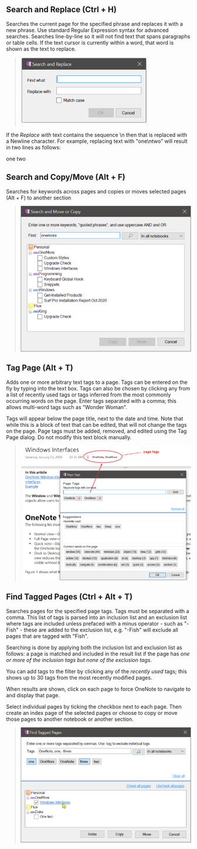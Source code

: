 ## Search and Replace (Ctrl + H)
Searches the current page for the specified phrase and replaces it with a new phrase. Use standard Regular Expression syntax for advanced searches.
Searches line-by-line so it will not find text that spans paragraphs or table cells. If the text cursor is currently within a word, that word is shown as the text to replace.

> ![Search and Replace dialog](images/SearchAndReplace.png)

If the _Replace with_ text contains the sequence \n then that is replaced with a Newline character. For example, replacing text with "one\ntwo" will result in two lines as follows:

   one
   two

## Search and Copy/Move (Alt + F)
Searches for keywords across pages and copies or moves selected pages (Alt + F) to another section

> ![Search and Move](images/SearchAndMove.png)

## Tag Page (Alt + T)

Adds one or more arbitrary text tags to a page. Tags can be entered on the fly by typing into the text box. Tags can also be chosen by clicking any from a list of recently used tags or tags inferred from the most commonly occurring words on the page. Enter tags separated with a comma; this allows multi-word tags such as "Wonder Woman".

Tags will appear below the page title, next to the date and time. Note that while this is a block of text that can be edited, that will not change the tags on the page. Page tags must be added, removed, and edited using the Tag Page dialog. Do not modify this text block manually.

> ![Tagging](images/TaggingDialog.png)

## Find Tagged Pages (Ctrl + Alt + T)

Searches pages for the specified page tags. Tags must be separated with a comma. This list of tags is parsed into an inclusion list and an exclusion list where tags are included unless prefaced with a minus operator - such as "-Fish" - these are added to the exclusion list, e.g. "-Fish" will exclude all pages that are tagged with "Fish".

Searching is done by applying both the inclusion list and exclusion list as follows: a page is matched and included in the result list if the page has _one or more of the inclusion tags but none of the exclusion tags_.

You can add tags to the filter by clicking any of the _recently used_ tags; this shows up to 30 tags from the most recently modified pages.

When results are shown, click on each page to force OneNote to navigate to and display that page. 

Select individual pages by ticking the checkbox next to each page. Then create an index page of the selected pages or choose to copy or move those pages to another notebook or another section.

> ![Tagged](images/TaggedDialog.png)


